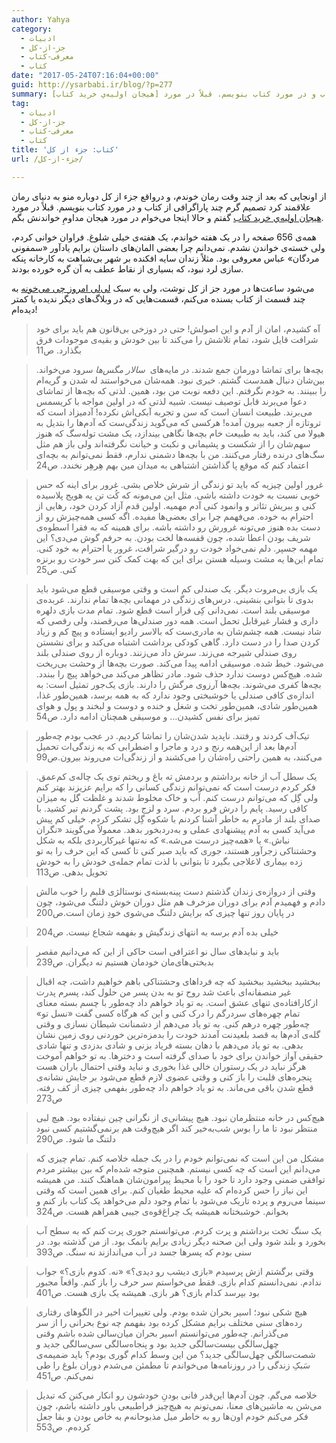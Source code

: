 ```yaml
---
author: Yahya
category:
  - ادبیات
  - جز-از-کل
  - معرفی-کتاب
  - کتاب
date: "2017-05-24T07:16:04+00:00"
guid: http://ysarbabi.ir/blog/?p=277
summary: از اونجایی که بعد از چند وقت رمان خوندم، و در‌واقع جزء از کل دوباره منو به دنیای رمان علاقمند کرد تصمیم گرم چند پاراگرافی از کتاب و در مورد کتاب بنویسم. قبلاً در مورد [هیجان اولیه‌ي خرید کتاب](http://ysarbabi.ir/blog/2017/05/a-story-of-tehran-and-paradise/) گفتم و حالا اینجا می‌خوام در مورد هیجان مداومِ خواندنش بگم.
tag:
  - ادبیات
  - جز-از-کل
  - معرفی-کتاب
  - کتاب
title: 'کتاب: جزء از کل'
url: /جزء-از-کل/

---
```

از اونجایی که بعد از چند وقت رمان خوندم، و در‌واقع جزء از کل دوباره منو به دنیای رمان علاقمند کرد تصمیم گرم چند پاراگرافی از کتاب و در مورد کتاب بنویسم. قبلاً در مورد [هیجان اولیه‌ي خرید کتاب](http://ysarbabi.ir/blog/2017/05/a-story-of-tehran-and-paradise/) گفتم و حالا اینجا می‌خوام در مورد هیجان مداومِ خواندنش بگم.

همه‌ی 656 صفحه را در یک هفته خواندم، یک هفته‌ی خیلی شلوغ. فراوان خوانی کردم، ولی خسته‌ی خواندن نشدم. نمی‌دانم چرا بعضی المان‌های داستان برایم یاد‌آور «سمفونی مردگان» عباس معروفی بود. مثلاً زندان سایه افکنده بر شهر بی‌شباهت به کارخانه پنکه سازی لرد نبود، که بسیاری از نقاط عطف به آن گره خورده بودند.

می‌شود ساعت‌ها در مورد جز از کل نوشت، ولی به سبک [لی‌لی امروز چی می‌خونه](http://whatlilireadstoday.persianblog.ir/) به چند قسمت از کتاب بسنده می‌‌کنم، قسمت‌هایی که در وبلاگ‌های دیگر ندیده یا کمتر دیده‌ام!

> آه کشیدم، امان از آدم و این اصولش! حتی در دوزخی بی‌قانون هم باید برای خود شرافت قایل شود، تمام تلاشش را می‌کند تا بین خودش و بقیه‌ی موجودات فرق بگذارد. ص11

> بچه‌ها برای تماشا دورمان جمع شدند. در مایه‌های  _سالار مگس‌ها_ سرود می‌خواند. بین‌شان دنبال همدست گشتم. خبری نبود. همه‌شان می‌خواستند له شدن و گریه‌ام را ببینند. به خودم نگرفتم. این دفعه نوبت من بود، همین. لذتی که بچه‌ها از تماشای دعوا می‌برند قابل توصیف نیست. شبیه لذتی که در اولین مواجه با کریسمس می‌برند. طبیعت انسان است که سن و تجربه آبکی‌اش نکرده! آدمیزاد است که تروتازه از جعبه بیرون آمده! هرکسی که می‌گوید زندگی‌ست که آدم‌ها را بتدیل به هیولا می کند، باید به طبیعت خام بچه‌ها نگاهی بیندازد، یک مشت توله‌سگ که هنوز سهم‌شان را از شکست و پشیمانی و نکبت و خیانت نگرفته‌اند ولی باز هم مثل سگ‌های درنده رفتار می‌کنند. من با بچه‌ها دشمنی ندارم، فقط نمی‌توانم به بچه‌ای اعتماد کنم که موقع پا گذاشتن اشتباهی به میدان مین بهم هِرهِر نخندد. ص24

> غرور اولین چیزیه که باید تو زندگی از شرش خلاص بشی. غرور برای اینه که حس خوبی نسبت به خودت داشته باشی. مثل این می‌مونه که کُت تن یه هویج پلاسیده کنی و ببریش تئاتر و وانمود کنی آدم مهمیه. اولین قدمِ آزاد کردن خود، رهایی از احترام به خوده. می‌فهمم چرا برای بعضی‌ها مفیده. اگه کسی همه‌چیزش رو از دست بده هنوز می‌تونه غرورش رو داشته باشه. برای همینه که به فقرا اسطوه‌ی شریف بودن اعطا شده، چون قفسه‌ها لخت بودن. به حرفم گوش می‌دی؟ این مهمه جسپر. دلم نمی‌خواد خودت رو درگیر شرافت، غرور یا احترام به خود کنی. تمام این‌ها یه مشت وسیله هستن برای این که بهت کمک کنن سر خودت رو برنزه کنی. ص25

> یک بازی بی‌مروت دیگر. یک صندلی کم است و وقتی موسیقی قطع می‌شود باید بدوی تا بتوانی بنشینی. درس‌‌های زندگی در مهمانی بچه‌ها تمام ندارند. عربده‌ی موسیقی بلند است. نمی‌دانی کِی قرار است قطع شود. تمام مدت بازی دلهره داری و فشار غیرقابل تحمل است. همه دور صندلی‌ها می‌رقصند، ولی رقصی که شاد نیست. همه چشم‌شان به مادری‌ست که بالاسر رادیو ایستاده و پیچ کم و زیاد کردن صدا را در دست دارد. گاهی کودکی برداشت اشتباه می‌کند و برای نشستن روی صندلی شیرجه می‌زند. سرش داد می‌زنند. دوباره از روی صندلی بلند می‌شود. خیط شده. موسیقی ادامه پیدا می‌کند. صورت بچه‌ها از وحشت بی‌ریخت شده. هیچ‌کس دوست ندارد حذف شود. مادر تظاهر می‌کند می‌خواهد پیچ را ببندد. بچه‌ها کفری می‌شوند. بچه‌ها آرزوی مرگش را دارند. بازی یک‌جور تمثیل است: به اندازه‌ی کافی صندلی یا خوشبختی وجود ندارد که به همه برسد، همین‌طور غذا، همین‌طور شادی، همین‌طور تخت و شغل و خنده و دوست و لبخند و پول و هوای تمیز برای نفس کشیدن… و موسیقی همچنان ادامه دارد. ص54

> تیک‌آف کردند و رفتند. ناپدید شدن‌شان را تماشا کردیم. در عجب بودم چه‌طور آدم‌‌ها بعد از این‌همه رنج و درد و ماجرا و اضطرابی که به زندگی‌ات تحمیل می‌کنند، به همین راحتی راه‌شان را می‌کشند و از زندگی‌ات می‌روند بیرون.ص99

> یک سطل آب از خانه برداشتم و بردمش ته باغ و ریختم توی یک چاله‌ی کم‌عمق. فکر کردم درست است که نمی‌توانم زندگی کسانی را که برایم عزیزند بهتر کنم ولی گِل که می‌توانم درست کنم. آب و خاک مخلوط شدند و غلظت گل به میزان کافی رسید. پایم را درش فرو بردم. سرد و لزج بود. پشت گردنم تیر کشید. با صدای بلند از مادرم به خاطر آشنا کردنم با شکوه گِل تشکر کردم. خیلی کم پیش می‌آید کسی به آدم پیشنهادی عملی و به‌دردبخور بدهد. معمولاً می‌گویند «نگران نباش.» یا «همه‌چیز درست می‌شه.» که نه‌تنها غیرکاربردی بلکه به شکل وحشتناکی زجر‌آور هستند، جوری که باید صبر کنی تا کسی که این حرف را به تو زده بیماری لاعلاجی بگیرد تا بتوانی با لذت تمام جمله‌ی خودش را به خودش تحویل بدهی. ص113

> وقتی از دروازه‌ی زندان گذشتم دست پینه‌بسته‌ی نوستالژی قلبم را خوب مالش دادم و فهمیدم آدم برای دوران مزخرف هم مثل دوران خوش دلتنگ می‌شود، چون در پایان روز تنها چیزی که برایش دلتنگ می‌شوی خودِ زمان است.ص200

> خیلی بده آدم برسه به انتهای زندگیش و بفهمه شجاع نیست. ص204

> باید و نبایدهای سال نو اعترافی است حاکی از این که می‌دانیم مقصر بدبختی‌های‌مان خودمان هستیم نه دیگران. ص239

> ببخشید ببخشید ببخشید که چه فرداهای وحشتناکی باهم خواهیم داشت، چه اقبال غیر منصفانه‌ای باعث شد روح تو به بدن پسر من حلول کند، پسرم پدرت ازکارافتاده‌ی تنهای عشق است. به تو یاد خواهم داد چه‌طور با چسم بسته معنای تمام چهره‌های سردرگم را درک کنی و این که هرگاه کسی گفت «نسل تو» چه‌طور چهره درهم کنی. به تو یاد می‌دهم از دشمنانت شیطان نسازی و وقتی گله‌ی آدم‌ها به قصد بلعیدنت آمدند خودت را بدمزه‌ترین خوردنی روی زمین نشان بدهی. به تو یاد می‌دهم با دهان بسته فریاد بزنی و شادی بدزدی و تنها شادی حقیقی آواز خواندن برای خود با صدای گرفته است و دخترها. به تو خواهم آموخت هرگز نباید در یک رستوران خالی غذا بخوری و نباید وقتی احتمال باران هست پنجره‌های قلبت را باز کنی و وقتی عضوی لازم قطع می‌شود بر جایش نشانه‌ی قطع شدن باقی می‌ماند. به تو یاد خواهم داد چه‌طور بفهمی چیزی از کف رفته. ص273

> هیچ‌کس در خانه منتظرمان نبود. هیچ پیشانی‌ی از نگرانی چین نیفتاده بود. هیچ لبی منتظر نبود تا ما را بوس شب‌به‌خیر کند اگر هیچ‌وقت هم برنمی‌گشتیم کسی نبود دلتنگ ما شود. ص290

> مشکل من این است که نمی‌توانم خودم را در یک جمله خلاصه کنم. تمام چیزی که می‌دانم این است که چه کسی نیستم. همچنین متوجه شده‌ام که بین بیشتر مردم توافقی ضمنی وجود دارد تا خود را با محیط پیرامون‌شان هماهنگ کنند. من همیشه این نیاز را حس کرده‌ام که علیه محیط طغیان کنم. برای همین است که وقتی سینما می‌روم و پرده تاریک می‌شود با تمام وجود دلم می‌خواهد یک کتاب باز کنم و بخوانم. خوشبختانه همیشه یک چراغ‌قوه‌ی جیبی همراهم هست. ص324

> یک سنگ تخت برداشتم و پرت کردم. می‌توانستم جوری پرت کنم که به سطح آب بخورد و بلند شود ولی این صحنه دیگر زیادی برایم بانمک بود. از من گذشته بود. در سنی بودم که پسرها جسد در آب می‌اندازند نه سنگ. ص393

> وقتی برگشتم ازش پرسیدم «بازی دیشب رو دیدی؟»
> «نه. کدوم بازی؟»
> جواب ندادم. نمی‌دانستم کدام بازی. فقط می‌خواستم سر حرف را باز کنم. واقعاً مجبور بود بپرسد کدام بازی؟ هر بازی. همیشه یک بازی هست. ص401

> هیچ شکی نبود؛ اسیر بحران شده بودم. ولی تغییرات اخیر در الگوهای رفتاری رده‌های سنی مختلف برایم مشکل کرده بود بفهمم چه نوع بحرانی را از سر می‌گذرانم. چه‌طور می‌توانستم اسیر بحران میان‌سالی شده باشم وقتی چهل‌سالگی بیست‌سالگی جدید بود و پنجاه‌سالگی سی‌سالگی جدید و شصت‌سالگی چهل‌سالگی جدید؟ من این وسط کدام گوری بودم؟ باید ضمیمه‌ی سَبکِ زندگی را در روزنامه‌ها می‌خواندم تا مطمئن می‌شدم دوران بلوغ را طی نمی‌کنم. ص451

> خلاصه می‌گم. چون آدم‌ها این‌قدر فانی بودنِ خودشون رو انکار می‌کنن که تبدیل می‌شن به ماشین‌های معنا، نمی‌تونم به هیچ‌چیز فراطبیعی باور داشته باشم، چون فکر می‌کنم خودم اون‌ها رو به خاطر میل مذبوحانه‌م به خاص بودن و بقا جعل کرده‌م. ص553
